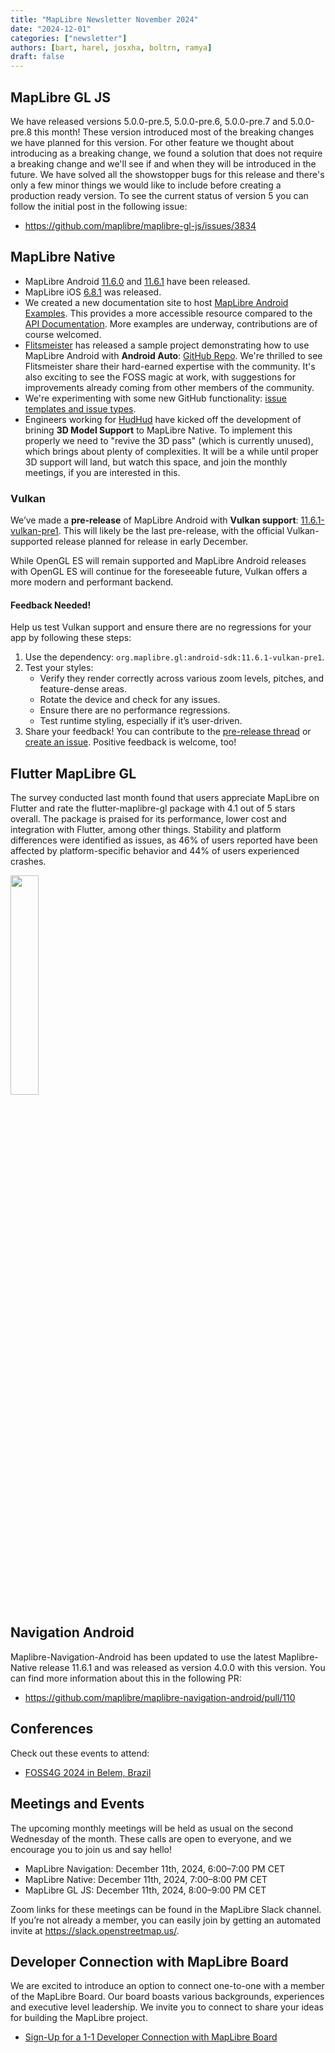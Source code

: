 ```yaml
---
title: "MapLibre Newsletter November 2024"
date: "2024-12-01"
categories: ["newsletter"]
authors: [bart, harel, josxha, boltrn, ramya]
draft: false
---
```


## MapLibre GL JS

We have released versions 5.0.0-pre.5, 5.0.0-pre.6, 5.0.0-pre.7 and 5.0.0-pre.8 this month!
These version introduced most of the breaking changes we have planned for this version.
For other feature we thought about introducing as a breaking change, we found a solution that does not require a breaking change and we'll see if and when they will be introduced in the future.
We have solved all the showstopper bugs for this release and there's only a few minor things we would like to include before creating a production ready version.
To see the current status of version 5 you can follow the initial post in the following issue:

- https://github.com/maplibre/maplibre-gl-js/issues/3834

## MapLibre Native

- MapLibre Android [11.6.0](https://github.com/maplibre/maplibre-native/releases/tag/android-v11.6.0) and [11.6.1](https://github.com/maplibre/maplibre-native/releases/tag/android-v11.6.1) have been released.
- MapLibre iOS [6.8.1](https://github.com/maplibre/maplibre-native/releases/tag/ios-v6.8.1) was released.
- We created a new documentation site to host [MapLibre Android Examples](https://maplibre.org/maplibre-native/android/examples/). This provides a more accessible resource compared to the [API Documentation](https://maplibre.org/maplibre-native/android/api/). More examples are underway, contributions are of course welcomed.
- [Flitsmeister](https://www.flitsmeister.nl/) has released a sample project demonstrating how to use MapLibre Android with **Android Auto**: [GitHub Repo](https://github.com/flitsmeister/MapLibre-Android-Auto-Sample). We're thrilled to see Flitsmeister share their hard-earned expertise with the community. It's also exciting to see the FOSS magic at work, with suggestions for improvements already coming from other members of the community.
- We're experimenting with some new GitHub functionality: [issue templates and issue types](https://github.com/maplibre/maplibre-native/discussions/3053).
- Engineers working for [HudHud](https://hudhud.sa/en) have kicked off the development of brining **3D Model Support** to MapLibre Native. To implement this properly we need to "revive the 3D pass" (which is currently unused), which brings about plenty of complexities. It will be a while until proper 3D support will land, but watch this space, and join the monthly meetings, if you are interested in this.

### Vulkan

We’ve made a **pre-release** of MapLibre Android with **Vulkan support**: [11.6.1-vulkan-pre1](https://github.com/maplibre/maplibre-native/releases/tag/android-v11.6.1-vulkan-pre1). This will likely be the last pre-release, with the official Vulkan-supported release planned for release in early December.

While OpenGL ES will remain supported and MapLibre Android releases with OpenGL ES will continue for the foreseeable future, Vulkan offers a more modern and performant backend.

#### Feedback Needed!

Help us test Vulkan support and ensure there are no regressions for your app by following these steps:

1. Use the dependency: `org.maplibre.gl:android-sdk:11.6.1-vulkan-pre1`.
2. Test your styles:
   - Verify they render correctly across various zoom levels, pitches, and feature-dense areas.
   - Rotate the device and check for any issues.
   - Ensure there are no performance regressions.
   - Test runtime styling, especially if it’s user-driven.
3. Share your feedback! You can contribute to the [pre-release thread](https://github.com/maplibre/maplibre-native/issues/2787) or [create an issue](https://github.com/maplibre/maplibre-native/issues/new?template=android-bug-report.yml). Positive feedback is welcome, too!

## Flutter MapLibre GL

The survey conducted last month found that users appreciate MapLibre on Flutter and rate the flutter-maplibre-gl package with 4.1 out of 5 stars overall. The package is praised for its performance, lower cost and integration with Flutter, among other things.
Stability and platform differences were identified as issues, as 46% of users reported have been affected by platform-specific behavior and 44% of users experienced crashes.

<img src="https://github.com/user-attachments/assets/c1ae5448-8e94-45dd-8687-6292329d7210" width="30%" />

## Navigation Android

Maplibre-Navigation-Android has been updated to use the latest Maplibre-Native release 11.6.1 and was released as version 4.0.0 with this version. You can find more information about this in the following PR:

- https://github.com/maplibre/maplibre-navigation-android/pull/110

## Conferences

Check out these events to attend:

- [FOSS4G 2024 in Belem, Brazil](https://2024.foss4g.org/en/)

## Meetings and Events

The upcoming monthly meetings will be held as usual on the second Wednesday of the month. These calls are open to everyone, and we encourage you to join us and say hello!

- MapLibre Navigation: December 11th, 2024, 6:00–7:00 PM CET
- MapLibre Native: December 11th, 2024, 7:00–8:00 PM CET
- MapLibre GL JS: December 11th, 2024, 8:00–9:00 PM CET

Zoom links for these meetings can be found in the MapLibre Slack channel. If you’re not already a member, you can easily join by getting an automated invite at https://slack.openstreetmap.us/.

## Developer Connection with MapLibre Board

We are excited to introduce an option to connect one-to-one with a member of the MapLibre Board. Our board boasts various backgrounds, experiences and executive level leadership. We invite you to connect to share your ideas for building the MapLibre project.

- [Sign-Up for a 1-1 Developer Connection with MapLibre Board](https://forms.gle/tSEPUKi98i8fTCP59)
